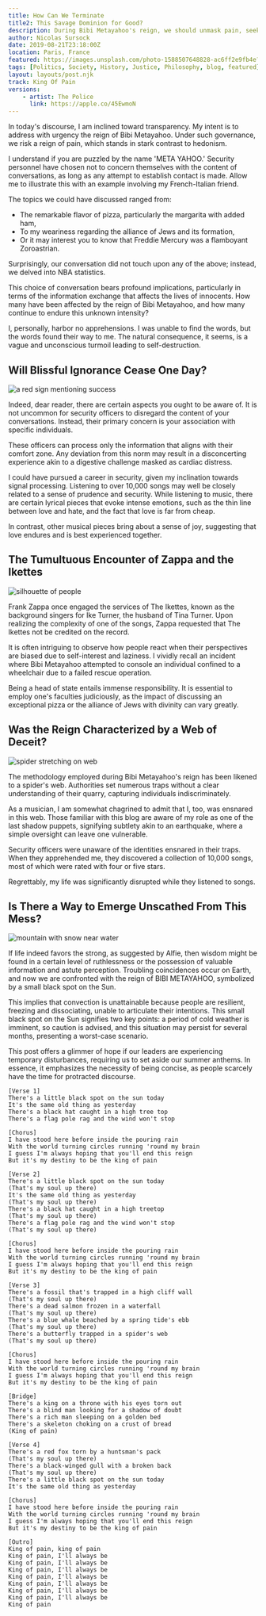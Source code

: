 ```yaml
---
title: How Can We Terminate  
title2: This Savage Dominion for Good?
description: During Bibi Metayahoo's reign, we should unmask pain, seek hope, and question the unknown. Join the journey to discover the truth together.
author: Nicolas Sursock
date: 2019-08-21T23:18:00Z
location: Paris, France
featured: https://images.unsplash.com/photo-1588507648828-ac6ff2e9fb4e?auto=format&fit=crop&ixlib=rb-4.0.3&ixid=M3wxMjA3fDB8MHxwaG90by1wYWdlfHx8fGVufDB8fHx8fA%3D%3D
tags: [Politics, Society, History, Justice, Philosophy, blog, featured]
layout: layouts/post.njk
track: King Of Pain
versions:
    - artist: The Police
      link: https://apple.co/45EwmoN
---
```


In today's discourse, I am inclined toward transparency. My intent is to address with urgency the reign of Bibi Metayahoo. Under such governance, we risk a reign of pain, which stands in stark contrast to hedonism.

I understand if you are puzzled by the name 'META YAHOO.' Security personnel have chosen not to concern themselves with the content of conversations, as long as any attempt to establish contact is made. Allow me to illustrate this with an example involving my French-Italian friend. 

The topics we could have discussed ranged from: 
 - The remarkable flavor of pizza, particularly the margarita with added ham, 
 - To my weariness regarding the alliance of Jews and its formation, 
 - Or it may interest you to know that Freddie Mercury was a flamboyant Zoroastrian. 

Surprisingly, our conversation did not touch upon any of the above; instead, we delved into NBA statistics. 

This choice of conversation bears profound implications, particularly in terms of the information exchange that affects the lives of innocents. How many have been affected by the reign of Bibi Metayahoo, and how many continue to endure this unknown intensity?

I, personally, harbor no apprehensions. I was unable to find the words, but the words found their way to me. The natural consequence, it seems, is a vague and unconscious turmoil leading to self-destruction.

## Will Blissful Ignorance Cease One Day?

<aside class="md:-mr-56 md:float-right w-full md:w-2/3 md:px-8">
  <img x-intersect.once.ratio-0="$el.src = $el.dataset.src" class="rounded-lg" alt="a red sign mentioning success" data-src="https://images.unsplash.com/photo-1654863793176-d290d2d18db4?auto=format&fit=crop&q=80&ixlib=rb-4.0.3&ixid=M3wxMjA3fDB8MHxwaG90by1wYWdlfHx8fGVufDB8fHx8fA%3D%3D&w=800&h=600">
</aside>

Indeed, dear reader, there are certain aspects you ought to be aware of. It is not uncommon for security officers to disregard the content of your conversations. Instead, their primary concern is your association with specific individuals. 

These officers can process only the information that aligns with their comfort zone. Any deviation from this norm may result in a disconcerting experience akin to a digestive challenge masked as cardiac distress.

I could have pursued a career in security, given my inclination towards signal processing. Listening to over 10,000 songs may well be closely related to a sense of prudence and security. While listening to music, there are certain lyrical pieces that evoke intense emotions, such as the thin line between love and hate, and the fact that love is far from cheap. 

In contrast, other musical pieces bring about a sense of joy, suggesting that love endures and is best experienced together.

## The Tumultuous Encounter of Zappa and the Ikettes

<aside class="md:-ml-56 md:float-left w-full md:w-2/3 md:px-8">
  <img x-intersect.once.ratio-0="$el.src = $el.dataset.src" class="rounded-lg" alt="silhouette of people" data-src="https://images.unsplash.com/photo-1506499254543-b362909bf3b8?auto=format&fit=crop&q=80&ixlib=rb-4.0.3&ixid=M3wxMjA3fDB8MHxwaG90by1wYWdlfHx8fGVufDB8fHx8fA%3D%3D&w=800&h=600">
</aside>

Frank Zappa once engaged the services of The Ikettes, known as the background singers for Ike Turner, the husband of Tina Turner. Upon realizing the complexity of one of the songs, Zappa requested that The Ikettes not be credited on the record. 

It is often intriguing to observe how people react when their perspectives are biased due to self-interest and laziness. I vividly recall an incident where Bibi Metayahoo attempted to console an individual confined to a wheelchair due to a failed rescue operation.

Being a head of state entails immense responsibility. It is essential to employ one's faculties judiciously, as the impact of discussing an exceptional pizza or the alliance of Jews with divinity can vary greatly.

## Was the Reign Characterized by a Web of Deceit?

<aside class="md:-mr-56 md:float-right w-full md:w-2/3 md:px-8">
  <img x-intersect.once.ratio-0="$el.src = $el.dataset.src" class="rounded-lg" alt="spider stretching on web" data-src="https://images.unsplash.com/photo-1517930985110-456322810196?auto=format&fit=crop&q=80&ixlib=rb-4.0.3&ixid=M3wxMjA3fDB8MHxwaG90by1wYWdlfHx8fGVufDB8fHx8fA%3D%3D&w=800&h=600">
</aside>

The methodology employed during Bibi Metayahoo's reign has been likened to a spider's web. Authorities set numerous traps without a clear understanding of their quarry, capturing individuals indiscriminately. 

As a musician, I am somewhat chagrined to admit that I, too, was ensnared in this web. Those familiar with this blog are aware of my role as one of the last shadow puppets, signifying subtlety akin to an earthquake, where a simple oversight can leave one vulnerable. 

Security officers were unaware of the identities ensnared in their traps. When they apprehended me, they discovered a collection of 10,000 songs, most of which were rated with four or five stars. 

Regrettably, my life was significantly disrupted while they listened to songs.

## Is There a Way to Emerge Unscathed From This Mess?

<aside class="md:-ml-56 md:float-left w-full md:w-2/3 md:px-8">
  <img x-intersect.once.ratio-0="$el.src = $el.dataset.src" class="rounded-lg" alt="mountain with snow near water" data-src="https://images.unsplash.com/photo-1535752385016-16aa049b6a8d?auto=format&fit=crop&q=80&ixlib=rb-4.0.3&ixid=M3wxMjA3fDB8MHxwaG90by1wYWdlfHx8fGVufDB8fHx8fA%3D%3D&w=800&h=600">
</aside>

If life indeed favors the strong, as suggested by Alfie, then wisdom might be found in a certain level of ruthlessness or the possession of valuable information and astute perception. Troubling coincidences occur on Earth, and now we are confronted with the reign of BIBI METAYAHOO, symbolized by a small black spot on the Sun. 

This implies that convection is unattainable because people are resilient, freezing and dissociating, unable to articulate their intentions. This small black spot on the Sun signifies two key points: a period of cold weather is imminent, so caution is advised, and this situation may persist for several months, presenting a worst-case scenario.

This post offers a glimmer of hope if our leaders are experiencing temporary disturbances, requiring us to set aside our summer anthems. In essence, it emphasizes the necessity of being concise, as people scarcely have the time for protracted discourse.

```
[Verse 1]
There's a little black spot on the sun today
It's the same old thing as yesterday
There's a black hat caught in a high tree top
There's a flag pole rag and the wind won't stop

[Chorus]
I have stood here before inside the pouring rain
With the world turning circles running 'round my brain
I guess I'm always hoping that you'll end this reign
But it's my destiny to be the king of pain

[Verse 2]
There's a little black spot on the sun today
(That's my soul up there)
It's the same old thing as yesterday
(That's my soul up there)
There's a black hat caught in a high treetop
(That's my soul up there)
There's a flag pole rag and the wind won't stop
(That's my soul up there)

[Chorus]
I have stood here before inside the pouring rain
With the world turning circles running 'round my brain
I guess I'm always hoping that you'll end this reign
But it's my destiny to be the king of pain

[Verse 3]
There's a fossil that's trapped in a high cliff wall
(That's my soul up there)
There's a dead salmon frozen in a waterfall
(That's my soul up there)
There's a blue whale beached by a spring tide's ebb
(That's my soul up there)
There's a butterfly trapped in a spider's web
(That's my soul up there)

[Chorus]
I have stood here before inside the pouring rain
With the world turning circles running 'round my brain
I guess I'm always hoping that you'll end this reign
But it's my destiny to be the king of pain

[Bridge]
There's a king on a throne with his eyes torn out
There's a blind man looking for a shadow of doubt
There's a rich man sleeping on a golden bed
There's a skeleton choking on a crust of bread
(King of pain)

[Verse 4]
There's a red fox torn by a huntsman's pack
(That's my soul up there)
There's a black-winged gull with a broken back
(That's my soul up there)
There's a little black spot on the sun today
It's the same old thing as yesterday

[Chorus]
I have stood here before inside the pouring rain
With the world turning circles running 'round my brain
I guess I'm always hoping that you'll end this reign
But it's my destiny to be the king of pain

[Outro]
King of pain, king of pain
King of pain, I'll always be
King of pain, I'll always be
King of pain, I'll always be
King of pain, I'll always be
King of pain, I'll always be
King of pain, I'll always be
King of pain, I'll always be
King of pain
```
